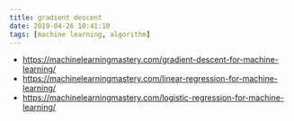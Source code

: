 ```yaml
---
title: gradient descent
date: 2019-04-26 10:41:10
tags: [machine learning, algorithm]
---
```


* <https://machinelearningmastery.com/gradient-descent-for-machine-learning/>
* <https://machinelearningmastery.com/linear-regression-for-machine-learning/>
* <https://machinelearningmastery.com/logistic-regression-for-machine-learning/>

